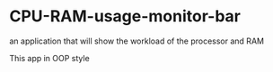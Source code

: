 # CPU-RAM-usage-monitor-bar
an application that will show the workload of the processor and RAM

This app in OOP style
